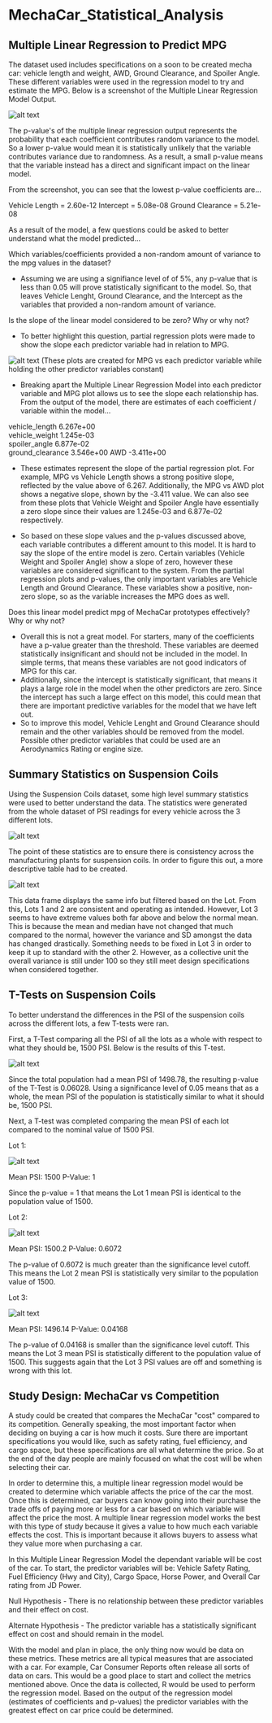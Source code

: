 # MechaCar_Statistical_Analysis


## Multiple Linear Regression to Predict MPG

The dataset used includes specifications on a soon to be created mecha car: vehicle length and weight, AWD, Ground Clearance, and Spoiler Angle. These different variables were used in the regression model to try and estimate the MPG. 
Below is a screenshot of the Multiple Linear Regression Model Output. 

![alt text](https://raw.githubusercontent.com/KitWilliams07/MechaCar_Statistical_Analysis/main/Multiple_Linear_Regression/Resources/stats.png)

The p-value's of the multiple linear regression output represents the probability that each coefficient contributes random variance to the model. So a lower p-value would mean it is statistically unlikely that the variable contributes variance due to randomness. As a result, a small p-value means that the variable instead has a direct and significant impact on the linear model. 

From the screenshot, you can see that the lowest p-value coefficients are...

Vehicle Length = 2.60e-12
Intercept = 5.08e-08
Ground Clearance = 5.21e-08

As a result of the model, a few questions could be asked to better understand what the model predicted...

Which variables/coefficients provided a non-random amount of variance to the mpg values in the dataset?
- Assuming we are using a signifiance level of of 5%, any p-value that is less than 0.05 will prove statistically significant to the model. So, that leaves Vehicle Lenght, Ground Clearance, and the Intercept as the variables that provided a non-random amount of variance. 

Is the slope of the linear model considered to be zero? Why or why not?
- To better highlight this question, partial regression plots were made to show the slope each predictor variable had in relation to MPG. 

![alt text](https://raw.githubusercontent.com/KitWilliams07/MechaCar_Statistical_Analysis/main/Multiple_Linear_Regression/Resources/Plots.png)
(These plots are created for MPG vs each predictor variable while holding the other predictor variables constant) 

- Breaking apart the Multiple Linear Regression Model into each predictor variable and MPG plot allows us to see the slope each relationship has. From the output of the model, there are estimates of each coefficient / variable within the model...

vehicle_length    6.267e+00  
vehicle_weight    1.245e-03  
spoiler_angle     6.877e-02   
ground_clearance  3.546e+00 
AWD              -3.411e+00 

- These estimates represent the slope of the partial regression plot. For example, MPG vs Vehicle Length shows a strong positive slope, reflected by the value above of 6.267. Additionally, the MPG vs AWD plot shows a negative slope, shown by the -3.411 value. We can also see from these plots that Vehicle Weight and Spoiler Angle have essentially a zero slope since their values are 1.245e-03 and 6.877e-02 respectively. 

- So based on these slope values and the p-values discussed above, each variable contributes a different amount to this model. It is hard to say the slope of the entire model is zero. Certain variables (Vehicle Weight and Spoiler Angle) show a slope of zero, however these variables are considered significant to the system. From the partial regression plots and p-values, the only important variables are Vehicle Length and Ground Clearance. These variables show a positive, non-zero slope, so as the variable increases the MPG does as well. 


Does this linear model predict mpg of MechaCar prototypes effectively? Why or why not?
- Overall this is not a great model. For starters, many of the coefficients have a p-value greater than the threshold. These variables are deemed statistically insignificant and should not be included in the model. In simple terms, that means these variables are not good indicators of MPG for this car. 
- Additionally, since the intercept is statistically significant, that means it plays a large role in the model when the other predictors are zero. Since the intercept has such a large effect on this model, this could mean that there are important predictive variables for the model that we have left out.
- So to improve this model, Vehicle Lenght and Ground Clearance should remain and the other variables should be removed from the model. Possible other predictor variables that could be used are an Aerodynamics Rating or engine size. 


## Summary Statistics on Suspension Coils

Using the Suspension Coils dataset, some high level summary statistics were used to better understand the data. The statistics were generated from the whole dataset of PSI readings for every vehicle across the 3 different lots.

![alt text](https://raw.githubusercontent.com/KitWilliams07/MechaCar_Statistical_Analysis/main/Multiple_Linear_Regression/Resources/total_stats.png)

The point of these statistics are to ensure there is consistency across the manufacturing plants for suspension coils. In order to figure this out, a more descriptive table had to be created.  

![alt text](https://raw.githubusercontent.com/KitWilliams07/MechaCar_Statistical_Analysis/main/Multiple_Linear_Regression/Resources/lot_stats.png)

This data frame displays the same info but filtered based on the Lot. From this, Lots 1 and 2 are consistent and operating as intended. However, Lot 3 seems to have extreme values both far above and below the normal mean. This is because the mean and median have not changed that much compared to the normal, however the variance and SD amongst the data has changed drastically. Something needs to be fixed in Lot 3 in order to keep it up to standard with the other 2. However, as a collective unit the overall variance is still under 100 so they still meet design specifications when considered together. 


## T-Tests on Suspension Coils

To better understand the differences in the PSI of the suspension coils across the different lots, a few T-tests were ran. 

First, a T-Test comparing all the PSI of all the lots as a whole with respect to what they should be, 1500 PSI. Below is the results of this T-test. 

![alt text](https://raw.githubusercontent.com/KitWilliams07/MechaCar_Statistical_Analysis/main/Multiple_Linear_Regression/Resources/all_lots_t.png)

Since the total population had a mean PSI of 1498.78, the resulting p-value of the T-Test is 0.06028. Using a significance level of 0.05 means that as a whole, the mean PSI of the population is statistically similar to what it should be, 1500 PSI.

Next, a T-test was completed comparing the mean PSI of each lot compared to the nominal value of 1500 PSI.

Lot 1: 

![alt text](https://raw.githubusercontent.com/KitWilliams07/MechaCar_Statistical_Analysis/main/Multiple_Linear_Regression/Resources/lot1_t.png)

Mean PSI: 1500
P-Value: 1

Since the p-value = 1 that means the Lot 1 mean PSI is identical to the population value of 1500. 

Lot 2: 

![alt text](https://raw.githubusercontent.com/KitWilliams07/MechaCar_Statistical_Analysis/main/Multiple_Linear_Regression/Resources/lot2_t.png)

Mean PSI: 1500.2
P-Value: 0.6072

The p-value of 0.6072 is much greater than the significance level cutoff. This means the Lot 2 mean PSI is statistically very similar to the population value of 1500.

Lot 3: 

![alt text](https://raw.githubusercontent.com/KitWilliams07/MechaCar_Statistical_Analysis/main/Multiple_Linear_Regression/Resources/lot3_t.png)

Mean PSI: 1496.14
P-Value: 0.04168

The p-value of 0.04168 is smaller than the significance level cutoff. This means the Lot 3 mean PSI is statistically different to the population value of 1500. This suggests again that the Lot 3 PSI values are off and something is wrong with this lot. 


## Study Design: MechaCar vs Competition

A study could be created that compares the MechaCar "cost" compared to its competition. Generally speaking, the most important factor when deciding on buying a car is how much it costs. Sure there are important specifications you would like, such as safety rating, fuel efficiency, and cargo space, but these specifications are all what determine the price. So at the end of the day people are mainly focused on what the cost will be when selecting their car.

In order to determine this, a multiple linear regression model would be created to determine which variable affects the price of the car the most. Once this is determined, car buyers can know going into their purchase the trade offs of paying more or less for a car based on which variable will affect the price the most.  A multiple linear regression model works the best with this type of study because it gives a value to how much each variable effects the cost. This is important because it allows buyers to assess what they value more when purchasing a car.

In this Multiple Linear Regression Model the dependant variable will be cost of the car. To start, the predictor variables will be: Vehicle Safety Rating, Fuel Efficiency (Hwy and City), Cargo Space, Horse Power, and Overall Car rating from JD Power. 

Null Hypothesis - There is no relationship between these predictor variables and their effect on cost. 

Alternate Hypothesis - The predictor variable has a statistically significant effect on cost and should remain in the model.

With the model and plan in place, the only thing now would be data on these metrics. These metrics are all typical measures that are associated with a car. For example, Car Consumer Reports often release all sorts of data on cars. This would be a good place to start and collect the metrics mentioned above. Once the data is collected, R would be used to perform the regression model. Based on the output of the regression model (estimates of coefficients and p-values) the predictor variables with the greatest effect on car price could be determined.





